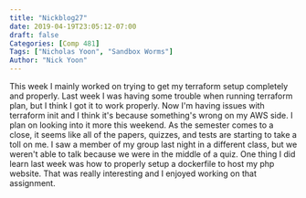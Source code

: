 ```yaml
---
title: "Nickblog27"
date: 2019-04-19T23:05:12-07:00
draft: false
Categories: [Comp 481]
Tags: ["Nicholas Yoon", "Sandbox Worms"]
Author: "Nick Yoon"
---
```

This week I mainly worked on trying to get my terraform setup completely and properly. Last week I was having some trouble when running terraform plan, but I think I got it to work properly. Now I'm having issues with terraform init and I think it's because something's wrong on my AWS side. I plan on looking into it more this weekend. As the semester comes to a close, it seems like all of the papers, quizzes, and tests are starting to take a toll on me. I saw a member of my group last night in a different class, but we weren't able to talk because we were in the middle of a quiz. One thing I did learn last week was how to properly setup a dockerfile to host my php website. That was really interesting and I enjoyed working on that assignment.